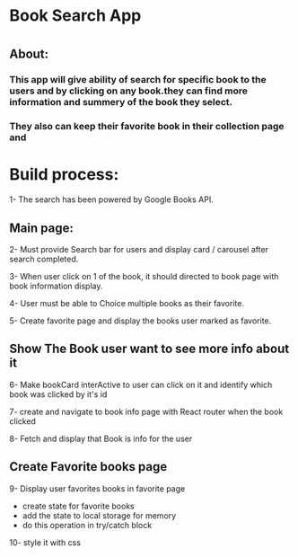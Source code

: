 # Book Search App

#

## About:

### This app will give ability of search for specific book to the users and by clicking on any book.they can find more information and summery of the book they select.

### They also can keep their favorite book in their collection page and

# Build process:

1- The search has been powered by Google Books API.

## Main page:

2- Must provide Search bar for users and display card / carousel after search completed.

3- When user click on 1 of the book, it should directed to book page with book information display.

4- User must be able to Choice multiple books as their favorite.

5- Create favorite page and display the books user marked as favorite.

## Show The Book user want to see more info about it

6- Make bookCard interActive to user can click on it and identify which book was clicked by it's id

7- create and navigate to book info page with React router when the book clicked

8- Fetch and display that Book is info for the user

## Create Favorite books page

9- Display user favorites books in favorite page

- create state for favorite books
- add the state to local storage for memory
- do this operation in try/catch block

10- style it with css
